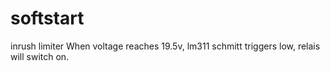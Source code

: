# softstart
inrush limiter
When voltage reaches 19.5v, lm311 schmitt triggers low, relais will switch on.

